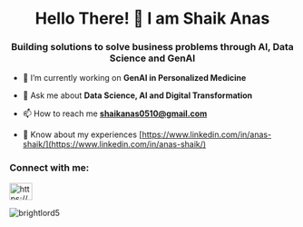 <h1 align="center">Hello There! 👋 I am Shaik Anas</h1>
<h3 align="center">Building solutions to solve business problems through AI, Data Science and GenAI</h3>

- 🔭 I’m currently working on **GenAI in Personalized Medicine**

- 💬 Ask me about **Data Science, AI and Digital Transformation**

- 📫 How to reach me **shaikanas0510@gmail.com**

- 📄 Know about my experiences [https://www.linkedin.com/in/anas-shaik/](https://www.linkedin.com/in/anas-shaik/)

<h3 align="left">Connect with me:</h3>
<p align="left">
<a href="https://linkedin.com/in/https://www.linkedin.com/in/anas-shaik/" target="blank"><img align="center" src="https://raw.githubusercontent.com/rahuldkjain/github-profile-readme-generator/master/src/images/icons/Social/linked-in-alt.svg" alt="https://www.linkedin.com/in/anas-shaik/" height="30" width="40" /></a>
</p>



<p><img align="center" src="https://github-readme-stats.vercel.app/api/top-langs?username=brightlord5&show_icons=true&locale=en&layout=compact" alt="brightlord5" /></p>
